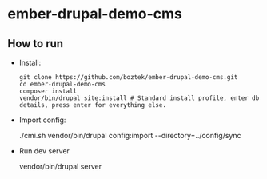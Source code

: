 # ember-drupal-demo-cms

## How to run

- Install:

      git clone https://github.com/boztek/ember-drupal-demo-cms.git
      cd ember-drupal-demo-cms
      composer install
      vendor/bin/drupal site:install # Standard install profile, enter db details, press enter for everything else.

- Import config:

    ./cmi.sh
    vendor/bin/drupal config:import --directory=../config/sync

- Run dev server

    vendor/bin/drupal server

